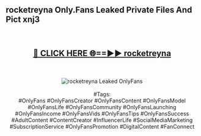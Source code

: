 <h2>rocketreyna Only.Fans Leaked Private Files And Pict xnj3</h2>
<br>
<div align="center">
<h2><a href="https://mediafiles.top/rocketreyna" rel="nofollow">🔴 CLICK HERE 🌐==►► rocketreyna</a></h2>
<br>
<br>
<a href="https://mediafiles.top/rocketreyna" rel="nofollow" data-target="animated-image.originalLink"><img src="https://i.ibb.co.com/WyWwxjT/player-gif2.gif" alt="rocketreyna Leaked OnlyFans" style="max-width: 100%; display: inline-block;" data-target="animated-image.originalImage"></a>
<br><br>
#Tags:
<br>
#OnlyFans #OnlyFansCreator #OnlyFansContent #OnlyFansModel #OnlyFansLife #OnlyFansCommunity #OnlyFansLaunching #OnlyFansIncome #OnlyFansVids #OnlyFansTips #OnlyFansSuccess #AdultContent #ContentCreator #InfluencerLife #SocialMediaMarketing #SubscriptionService #OnlyFansPromotion #DigitalContent #FanConnect
</div>
<br>